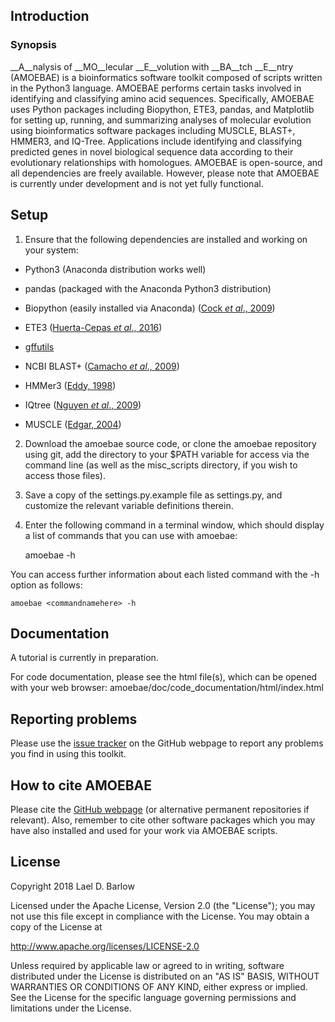 

## Introduction

### Synopsis 
__A__nalysis of __MO__lecular __E__volution with __BA__tch __E__ntry (AMOEBAE)
is a bioinformatics software toolkit composed of scripts written in the Python3
language. AMOEBAE performs certain tasks involved in identifying and
classifying amino acid sequences. Specifically, AMOEBAE uses Python packages
including Biopython, ETE3, pandas, and Matplotlib for setting up, running, and
summarizing analyses of molecular evolution using bioinformatics software
packages including MUSCLE, BLAST+, HMMER3, and IQ-Tree.  Applications include
identifying and classifying predicted genes in novel biological sequence data
according to their evolutionary relationships with homologues.  AMOEBAE is
open-source, and all dependencies are freely available. However, please note
that AMOEBAE is currently under development and is not yet fully functional. 


## Setup

1) Ensure that the following dependencies are installed and working on your
system:

- Python3 (Anaconda distribution works well)

- pandas (packaged with the Anaconda Python3 distribution)

- Biopython (easily installed via Anaconda) ([Cock *et  al*., 2009](https://academic.oup.com/bioinformatics/article/25/11/1422/330687))

- ETE3 ([Huerta-Cepas *et  al*., 2016](https://academic.oup.com/mbe/article/33/6/1635/2579822))

- [gffutils](https://pythonhosted.org/gffutils/) 

- NCBI BLAST+ ([Camacho *et  al*., 2009](https://bmcbioinformatics.biomedcentral.com/articles/10.1186/1471-2105-10-421))

- HMMer3 ([Eddy, 1998](https://doi.org/10.1093/bioinformatics/14.9.755))

- IQtree ([Nguyen *et  al*., 2009](https://academic.oup.com/mbe/article/32/1/268/2925592))

- MUSCLE ([Edgar, 2004](https://bmcbioinformatics.biomedcentral.com/articles/10.1186/1471-2105-5-113))

2) Download the amoebae source code, or clone the amoebae repository using git,
add the directory to your $PATH variable for access via the command line (as
well as the misc\_scripts directory, if you wish to access those files).

3) Save a copy of the settings.py.example file as settings.py, and customize
the relevant variable definitions therein.

4) Enter the following command in a terminal window, which should display a
list of commands that you can use with amoebae:

    amoebae -h

You can access further information about each listed command with the -h option
as follows:

    amoebae <commandnamehere> -h


## Documentation

A tutorial is currently in preparation.

For code documentation, please see the html file(s), which can be opened with
your web browser: amoebae/doc/code_documentation/html/index.html


## Reporting problems

Please use the [issue tracker](https://github.com/laelbarlow) on the GitHub
webpage to report any problems you find in using this toolkit.


## How to cite AMOEBAE

Please cite the [GitHub webpage](https://github.com/laelbarlow) (or alternative
permanent repositories if relevant). Also, remember to cite other software
packages which you may have also installed and used for your work via AMOEBAE
scripts.


## License

Copyright 2018 Lael D. Barlow

Licensed under the Apache License, Version 2.0 (the "License");
you may not use this file except in compliance with the License.
You may obtain a copy of the License at

http://www.apache.org/licenses/LICENSE-2.0

Unless required by applicable law or agreed to in writing, software
distributed under the License is distributed on an "AS IS" BASIS,
WITHOUT WARRANTIES OR CONDITIONS OF ANY KIND, either express or implied.
See the License for the specific language governing permissions and
limitations under the License.


